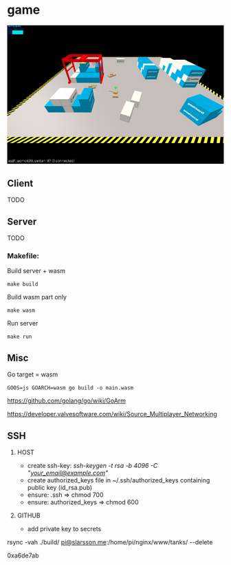 # game

![alt text](./assets/screen2.png)

## Client
TODO

## Server
TODO

### Makefile:

Build server + wasm
```
make build
```

Build wasm part only
```
make wasm
```

Run server
```
make run
```
## Misc



Go target = wasm
```
GOOS=js GOARCH=wasm go build -o main.wasm
```

https://github.com/golang/go/wiki/GoArm

https://developer.valvesoftware.com/wiki/Source_Multiplayer_Networking



## SSH

1. HOST
    - create ssh-key: <em>ssh-keygen -t rsa -b 4096 -C "your_email@example.com"</em>
    - create authorized_keys file in ~/.ssh/authorized_keys containing public key (id_rsa.pub)
    - ensure: .ssh => chmod 700
    - ensure: authorized_keys => chmod 600

2. GITHUB
    - add private key to secrets



rsync -vah ./build/ pi@slarsson.me:/home/pi/nginx/www/tanks/ --delete

0xa6de7ab